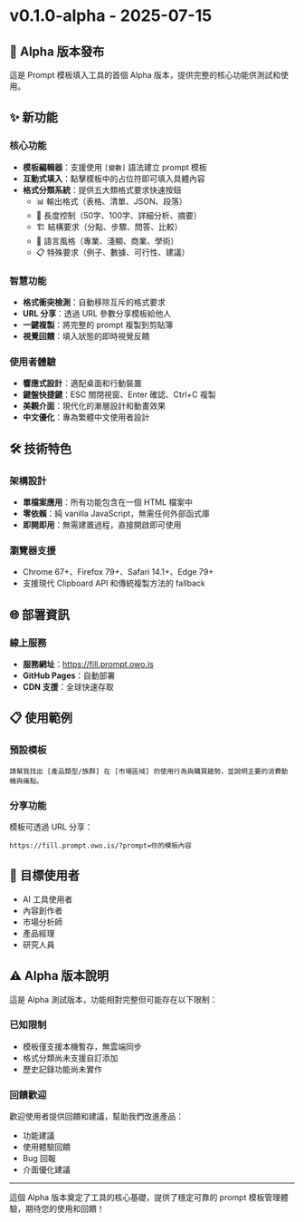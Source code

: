 # v0.1.0-alpha - 2025-07-15

## 🎉 Alpha 版本發布

這是 Prompt 模板填入工具的首個 Alpha 版本，提供完整的核心功能供測試和使用。

## ✨ 新功能

### 核心功能
- **模板編輯器**：支援使用 `[變數]` 語法建立 prompt 模板
- **互動式填入**：點擊模板中的占位符即可填入具體內容
- **格式分類系統**：提供五大類格式要求快速按鈕
  - 📊 輸出格式（表格、清單、JSON、段落）
  - 📏 長度控制（50字、100字、詳細分析、摘要）
  - 🏗️ 結構要求（分點、步驟、問答、比較）
  - 🎯 語言風格（專業、淺顯、商業、學術）
  - 📋 特殊要求（例子、數據、可行性、建議）

### 智慧功能
- **格式衝突檢測**：自動移除互斥的格式要求
- **URL 分享**：透過 URL 參數分享模板給他人
- **一鍵複製**：將完整的 prompt 複製到剪貼簿
- **視覺回饋**：填入狀態的即時視覺反饋

### 使用者體驗
- **響應式設計**：適配桌面和行動裝置
- **鍵盤快捷鍵**：ESC 關閉視窗、Enter 確認、Ctrl+C 複製
- **美觀介面**：現代化的漸層設計和動畫效果
- **中文優化**：專為繁體中文使用者設計

## 🛠 技術特色

### 架構設計
- **單檔案應用**：所有功能包含在一個 HTML 檔案中
- **零依賴**：純 vanilla JavaScript，無需任何外部函式庫
- **即開即用**：無需建置過程，直接開啟即可使用

### 瀏覽器支援
- Chrome 67+、Firefox 79+、Safari 14.1+、Edge 79+
- 支援現代 Clipboard API 和傳統複製方法的 fallback

## 🌐 部署資訊

### 線上服務
- **服務網址**：https://fill.prompt.owo.is
- **GitHub Pages**：自動部署
- **CDN 支援**：全球快速存取

## 📋 使用範例

### 預設模板
```
請幫我找出 [產品類型/族群] 在 [市場區域] 的使用行為與購買趨勢，並說明主要的消費動機與痛點。
```

### 分享功能
模板可透過 URL 分享：
```
https://fill.prompt.owo.is/?prompt=你的模板內容
```

## 🎯 目標使用者

- AI 工具使用者
- 內容創作者
- 市場分析師
- 產品經理
- 研究人員

## ⚠️ Alpha 版本說明

這是 Alpha 測試版本，功能相對完整但可能存在以下限制：

### 已知限制
- 模板僅支援本機暫存，無雲端同步
- 格式分類尚未支援自訂添加
- 歷史記錄功能尚未實作

### 回饋歡迎
歡迎使用者提供回饋和建議，幫助我們改進產品：
- 功能建議
- 使用體驗回饋
- Bug 回報
- 介面優化建議

---

這個 Alpha 版本奠定了工具的核心基礎，提供了穩定可靠的 prompt 模板管理體驗，期待您的使用和回饋！